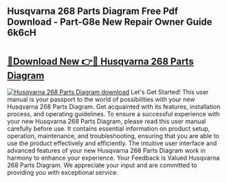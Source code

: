 ## Husqvarna 268 Parts Diagram Free Pdf Download - Part-G8e New Repair Owner Guide 6k6cH

# <h2><a href="http://dfmbs2i.blite.top/?on=Husqvarna+268+Parts+Diagram">🔗Download New 👉🔴 Husqvarna 268 Parts Diagram</a></h2>

[![Husqvarna 268 Parts Diagram download](https://i.imgur.com/lujVjoI.png)](http://dfmbs2i.blite.top/?on=Husqvarna+268+Parts+Diagram)
Let's Get Started! This user manual is your passport to the world of possibilities with your new Husqvarna 268 Parts Diagram. Get acquainted with its features, installation process, and operating guidelines. To ensure a successful experience with your new Husqvarna 268 Parts Diagram, please read this user manual carefully before use. It contains essential information on product setup, operation, maintenance, and troubleshooting, ensuring that you are able to use the product effectively and efficiently. The intuitive user interface and advanced features of your new Husqvarna 268 Parts Diagram work in harmony to enhance your experience. Your Feedback is Valued Husqvarna 268 Parts Diagram. We appreciate your input and are committed to providing you with exceptional service.
